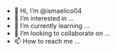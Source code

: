 - 👋 Hi, I’m @ismaelico04
- 👀 I’m interested in ...
- 🌱 I’m currently learning ...
- 💞️ I’m looking to collaborate on ...
- 📫 How to reach me ...

<!---
ismaelico04/ismaelico04 is a ✨ special ✨ repository because its `README.md` (this file) appears on your GitHub profile.
You can click the Preview link to take a look at your changes.
-->
